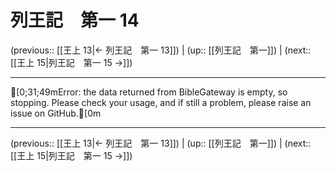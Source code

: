 # 列王記　第一 14

(previous:: [[王上 13|← 列王記　第一 13]]) | (up:: [[列王記　第一]]) | (next:: [[王上 15|列王記　第一 15 →]])

***
[0;31;49mError: the data returned from BibleGateway is empty, so stopping. Please check your usage, and if still a problem, please raise an issue on GitHub.[0m

***

(previous:: [[王上 13|← 列王記　第一 13]]) | (up:: [[列王記　第一]]) | (next:: [[王上 15|列王記　第一 15 →]])
